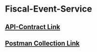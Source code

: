 # Fiscal-Event-Service

## [API-Contract Link](https://redocly.github.io/redoc/?url=https://raw.githubusercontent.com/egovernments/iFix-Dev/develop/domain-services/fiscal-event-service/fiscal-event-service-0.1.0.yaml)
## [Postman Collection Link](https://www.getpostman.com/collections/e9a94f8e896d8cfaa813)